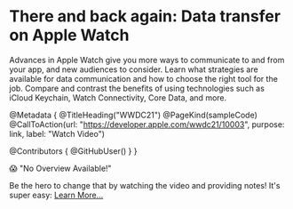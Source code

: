 # There and back again: Data transfer on Apple Watch

Advances in Apple Watch give you more ways to communicate to and from your app, and new audiences to consider. Learn what strategies are available for data communication and how to choose the right tool for the job. Compare and contrast the benefits of using technologies such as iCloud Keychain, Watch Connectivity, Core Data, and more.

@Metadata {
   @TitleHeading("WWDC21")
   @PageKind(sampleCode)
   @CallToAction(url: "https://developer.apple.com/wwdc21/10003", purpose: link, label: "Watch Video")

   @Contributors {
      @GitHubUser(<replace this with your GitHub handle>)
   }
}

😱 "No Overview Available!"

Be the hero to change that by watching the video and providing notes! It's super easy:
 [Learn More…](https://wwdcnotes.github.io/WWDCNotes/documentation/wwdcnotes/contributing)
